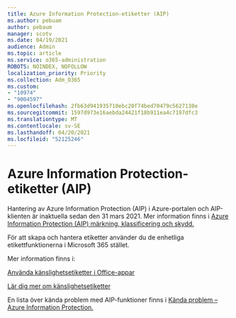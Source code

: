 ```yaml
---
title: Azure Information Protection-etiketter (AIP)
ms.author: pebuam
author: pebaum
manager: scotv
ms.date: 04/19/2021
audience: Admin
ms.topic: article
ms.service: o365-administration
ROBOTS: NOINDEX, NOFOLLOW
localization_priority: Priority
ms.collection: Adm_O365
ms.custom:
- "10974"
- "9004597"
ms.openlocfilehash: 2fb63d941935710ebc20f74bed70479c5627130e
ms.sourcegitcommit: 1597d973e16aebda24421f18b911ea4c7197dfc3
ms.translationtype: MT
ms.contentlocale: sv-SE
ms.lasthandoff: 04/20/2021
ms.locfileid: "52125246"
---
```

# <a name="azure-information-protection-aip-labels"></a>Azure Information Protection-etiketter (AIP)

Hantering av Azure Information Protection (AIP) i Azure-portalen och AIP-klienten är inaktuella sedan den 31 mars 2021. Mer information finns i [Azure Information Protection (AIP) märkning, klassificering och skydd.](https://docs.microsoft.com/azure/information-protection/aip-classification-and-protection)

För att skapa och hantera etiketter använder du de enhetliga etikettfunktionerna i Microsoft 365 stället. 

Mer information finns i:

[Använda känslighetsetiketter i Office-appar](https://docs.microsoft.com/microsoft-365/compliance/sensitivity-labels-office-apps)

[Lär dig mer om känslighetsetiketter](https://docs.microsoft.com/microsoft-365/compliance/sensitivity-labels)

En lista över kända problem med AIP-funktioner finns i [Kända problem – Azure Information Protection.](https://docs.microsoft.com/azure/information-protection/known-issues)